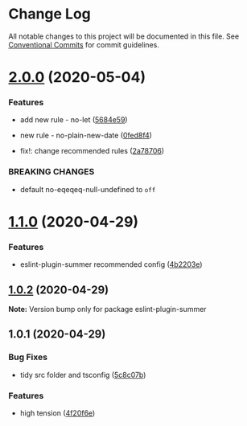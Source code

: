 # Change Log

All notable changes to this project will be documented in this file.
See [Conventional Commits](https://conventionalcommits.org) for commit guidelines.

# [2.0.0](https://github.com/1natsu172/eslint-summer/tree/master/packages/eslint-plugin-summer/compare/v1.1.0...v2.0.0) (2020-05-04)


### Features

* add new rule - no-let ([5684e59](https://github.com/1natsu172/eslint-summer/tree/master/packages/eslint-plugin-summer/commit/5684e598b15f252ac3537c163ec3e1abf97a7288))
* new rule - no-plain-new-date ([0fed8f4](https://github.com/1natsu172/eslint-summer/tree/master/packages/eslint-plugin-summer/commit/0fed8f47a5b02e665c0813d9c34a3353eacd2b4f))


* fix!: change recommended rules ([2a78706](https://github.com/1natsu172/eslint-summer/tree/master/packages/eslint-plugin-summer/commit/2a7870619070c6e71c538d1dd5d97213da043784))


### BREAKING CHANGES

* default  no-eqeqeq-null-undefined to `off`





# [1.1.0](https://github.com/1natsu172/eslint-summer/tree/master/packages/eslint-plugin-summer/compare/v1.0.2...v1.1.0) (2020-04-29)


### Features

* eslint-plugin-summer recommended config ([4b2203e](https://github.com/1natsu172/eslint-summer/tree/master/packages/eslint-plugin-summer/commit/4b2203e8618ba0340a2053f7ce2b30cf2575cf89))





## [1.0.2](https://github.com/1natsu172/eslint-summer/compare/v1.0.1...v1.0.2) (2020-04-29)

**Note:** Version bump only for package eslint-plugin-summer





## 1.0.1 (2020-04-29)


### Bug Fixes

* tidy src folder and tsconfig ([5c8c07b](https://github.com/1natsu172/eslint-summer/commit/5c8c07bbf63c05527191b88565fdb25f6315ad1d))


### Features

* high tension ([4f20f6e](https://github.com/1natsu172/eslint-summer/commit/4f20f6ecbf9f0059dd36c4922a2c07ef320dbdbc))
